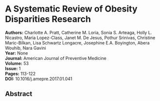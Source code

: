 # A Systematic Review of Obesity Disparities Research

**Authors:** Charlotte A. Pratt, Catherine M. Loria, Sonia S. Arteaga, Holly L. Nicastro, Maria Lopez-Class, Janet M. De Jesus, Pothur Srinivas, Christine Maric-Bilkan, Lisa Schwartz Longacre, Josephine E.A. Boyington, Abera Wouhib, Nara Gavini  
**Year:** None  
**Journal:** American Journal of Preventive Medicine  
**Volume:** 53  
**Issue:** 1  
**Pages:** 113-122  
**DOI:** 10.1016/j.amepre.2017.01.041  

## Abstract


